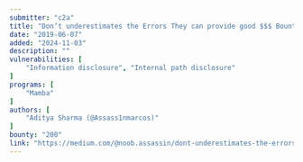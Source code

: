 ```yaml
---
submitter: "c2a"
title: "Don’t underestimates the Errors They can provide good $$$ Bounty!"
date: "2019-06-07"
added: "2024-11-03"
description: ""
vulnerabilities: [
    "Information disclosure", "Internal path disclosure"
]
programs: [
    "Mamba"
]
authors: [
    "Aditya Sharma (@Assass1nmarcos)"
]
bounty: "200"
link: "https://medium.com/@noob.assassin/dont-underestimates-the-errors-they-can-provide-good-bounty-d437ecca6596"
---
```




